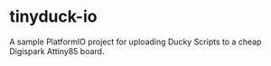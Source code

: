 # tinyduck-io
A sample PlatformIO project for uploading Ducky Scripts to a cheap Digispark Attiny85 board.
